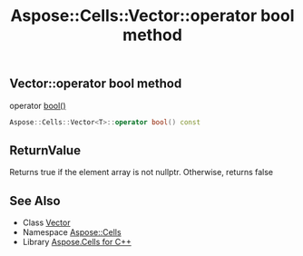 ﻿---
title: Aspose::Cells::Vector::operator bool method
linktitle: operator bool
second_title: Aspose.Cells for C++ API Reference
description: 'Aspose::Cells::Vector::operator bool method. operator bool() in C++.'
type: docs
weight: 700
url: /cpp/aspose.cells/vector/operator_bool/
---
## Vector::operator bool method


operator [bool()](../vector/)

```cpp
Aspose::Cells::Vector<T>::operator bool() const
```


## ReturnValue

Returns true if the element array is not nullptr. Otherwise, returns false

## See Also

* Class [Vector](../)
* Namespace [Aspose::Cells](../../)
* Library [Aspose.Cells for C++](../../../)
